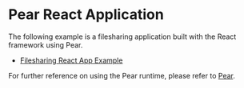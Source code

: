 # Pear React Application

The following example is a filesharing application built with the React framework using Pear.

- [Filesharing React App Example](https://github.com/holepunchto/filesharing-react-app-example)

For further reference on using the Pear runtime, please refer to [Pear](../README.md#pear-runtime).